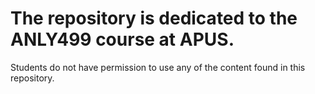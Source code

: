 # The repository is dedicated to the ANLY499 course at APUS.
Students do not have permission to use any of the content found in this repository.
